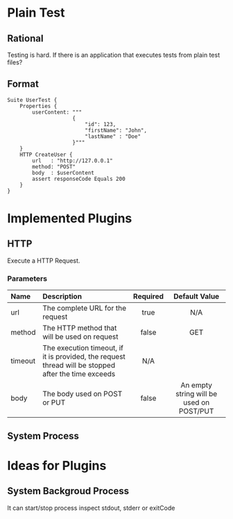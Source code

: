 # Plain Test

## Rational

Testing is hard. If there is an application that executes tests from plain test files?

## Format 

```
Suite UserTest {
    Properties {
        userContent: """
                     {
                         "id": 123,
                         "firstName": "John",
                         "lastName" : "Doe"
                     }"""
    }
    HTTP CreateUser {
        url   : "http://127.0.0.1"
        method: "POST"
        body  : $userContent
        assert responseCode Equals 200
    }
}
```

# Implemented Plugins

## HTTP

Execute a HTTP Request.

### Parameters

| Name | Description | Required | Default Value |
| :--- | :---------- | :------: | :-----------: | 
| url | The complete URL for the request | true | N/A |
| method | The HTTP method that will be used on request | false | GET |
| timeout | The execution timeout, if it is provided, the request thread will be stopped after the time exceeds | N/A |
| body | The body used on POST or PUT | false | An empty string will be used on POST/PUT |

## System Process

# Ideas for Plugins

## System Backgroud Process

It can start/stop process inspect stdout, stderr or exitCode 

